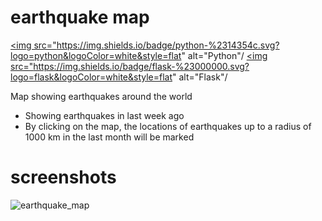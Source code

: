 # earthquake map
<a href="python.org"><img src="https://img.shields.io/badge/python-%2314354c.svg?logo=python&logoColor=white&style=flat" alt="Python"/</a>
<a href="python.org"><img src="https://img.shields.io/badge/flask-%23000000.svg?logo=flask&logoColor=white&style=flat" alt="Flask"/</a>
 
Map showing earthquakes around the world
 
 - Showing earthquakes in last week ago
 - By clicking on the map, the locations of earthquakes up to a radius of 1000 km in the last month will be marked

# screenshots
![earthquake_map](https://user-images.githubusercontent.com/43720262/181828415-e0d9e393-7933-4055-8af4-ab4a96581dfd.png)
 
